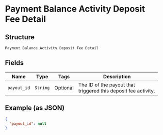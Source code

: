 
# Payment Balance Activity Deposit Fee Detail

## Structure

`Payment Balance Activity Deposit Fee Detail`

## Fields

| Name | Type | Tags | Description |
|  --- | --- | --- | --- |
| `payout_id` | `String` | Optional | The ID of the payout that triggered this deposit fee activity. |

## Example (as JSON)

```json
{
  "payout_id": null
}
```

